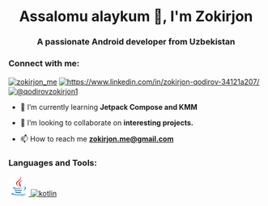 <h1 align="center">Assalomu alaykum 👋, I'm Zokirjon</h1>
<h3 align="center">A passionate Android developer from Uzbekistan</h3>

<h3 align="left">Connect with me:</h3>
<p align="left">
<a href="https://twitter.com/zokirjon_me" target="blank"><img align="center" src="https://raw.githubusercontent.com/rahuldkjain/github-profile-readme-generator/master/src/images/icons/Social/twitter.svg" alt="zokirjon_me" height="30" width="40" /></a>
<a href="https://linkedin.com/in/https://www.linkedin.com/in/zokirjon-qodirov-34121a207/" target="blank"><img align="center" src="https://raw.githubusercontent.com/rahuldkjain/github-profile-readme-generator/master/src/images/icons/Social/linked-in-alt.svg" alt="https://www.linkedin.com/in/zokirjon-qodirov-34121a207/" height="30" width="40" /></a>
<a href="https://medium.com/@qodirovzokirjon1" target="blank"><img align="center" src="https://raw.githubusercontent.com/rahuldkjain/github-profile-readme-generator/master/src/images/icons/Social/medium.svg" alt="@qodirovzokirjon1" height="30" width="40" /></a>
</p>

- 🌱 I’m currently learning **Jetpack Compose and KMM**

- 👯 I’m looking to collaborate on **interesting projects.**

- 📫 How to reach me **zokirjon.me@gmail.com**

<h3 align="left">Languages and Tools:</h3>
<p align="left"> <a href="https://www.java.com" target="_blank" rel="noreferrer"> <img src="https://raw.githubusercontent.com/devicons/devicon/master/icons/java/java-original.svg" alt="java" width="40" height="40"/> </a> <a href="https://kotlinlang.org" target="_blank" rel="noreferrer"> <img src="https://www.vectorlogo.zone/logos/kotlinlang/kotlinlang-icon.svg" alt="kotlin" width="40" height="40"/> </a> </p>

